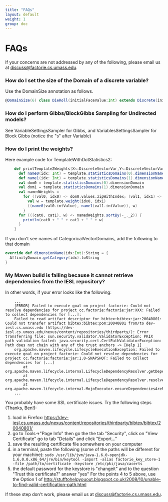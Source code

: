 ```yaml
---
title: "FAQs"
layout: default
weight: 1
group: doc
---
```


FAQs
===

If your concerns are not addressed by any of the following, please email us at discuss@factorie.cs.umass.edu.

### How do I set the size of the Domain of a discrete variable?

Use the DomainSize annotation as follows.

```scala
@DomainSize(6) class DieRoll(initialFaceValue:Int) extends Discrete(initialFaceValue)
```

### How do I perform Gibbs/BlockGibbs Sampling for Undirected models?

See VariableSettingsSampler for Gibbs, and VariablesSettingsSampler for Block Gibbs (notice the "s" after Variable)

### How do I print the weights?

Here example code for TemplateWithDotStatistics2:

```scala
    def printTemplate2Weights[X<:DiscreteVectorVar,Y<:DiscreteVectorVar](template:TemplateWithDotStatistics2[X,Y]) {
      def name0(idx: Int) = template.statisticsDomains(0).dimensionName(idx)
      def name1(idx: Int) = template.statisticsDomains(1).dimensionName(idx)
      val dom0 = template.statisticsDomains(0).dimensionDomain
      val dom1 = template.statisticsDomains(1).dimensionDomain
      val namedWeights =
        for ((val0, idx0) <- dom0.values.zipWithIndex; (val1, idx1) <- dom1.values.zipWithIndex) yield {
          val w = template.weight(idx0, idx1)
          ((name0(val0.intValue), name1(val1.intValue)), w)
        }
      for (((cat0, cat1), w) <- namedWeights.sortBy(-_._2)) {
        println(cat0 + " " + cat1 + " " + w)
      }
    }
```

If you don't see names of CategoricalVectorDomains, add the following to that domain

```scala
override def dimensionName(idx:Int):String = {
  AffinityDomain.getCategory(idx).toString
}
```

### My Maven build is failing because it cannot retrieve dependencies from the IESL repository?

In other words, if your error looks like the following:

```
    ...
    [ERROR] Failed to execute goal on project factorie: Could not resolve dependencies for project cc.factorie:factorie:jar:XXX: Failed to collect dependencies for [...]:
    Failed to read artifact descriptor for bibtex:bibtex:jar:20040801: Could not transfer artifact bibtex:bibtex:pom:20040801 from/to dev-iesl.cs.umass.edu (https://dev-iesl.cs.umass.edu/nexus/content/repositories/thirdparty/): Error transferring file: sun.security.validator.ValidatorException: PKIX path validation failed: java.security.cert.CertPathValidatorException: Path does not chain with any of the trust anchors -> [Help 1]
    org.apache.maven.lifecycle.LifecycleExecutionException: Failed to execute goal on project factorie: Could not resolve dependencies for project cc.factorie:factorie:jar:1.0-SNAPSHOT: Failed to collect dependencies for [...]
        at org.apache.maven.lifecycle.internal.LifecycleDependencyResolver.getDependencies(LifecycleDependencyResolver.java:196)
        at org.apache.maven.lifecycle.internal.LifecycleDependencyResolver.resolveProjectDependencies(LifecycleDependencyResolver.java:108)
        at org.apache.maven.lifecycle.internal.MojoExecutor.ensureDependenciesAreResolved(MojoExecutor.java:258)
    ...
```

You probably have some SSL certificate issues. Try the following steps (Thanks, Ben!):

1. load in Firefox: https://dev-iesl.cs.umass.edu/nexus/content/repositories/thirdparty/bibtex/bibtex/20040801/
2. go to Tools->"Page Info" then go the the tab "Security", click on "View Certificate" go to tab "Details" and click "Export..."
3. save the resulting certificate file somewhere on your computer
4. in a terminal, paste the following (some of the paths will be different for your machine):
`
sudo /usr/lib/jvm/java-1.6.0-openjdk-1.6.0.0.x86_64/jre/bin/keytool -import -alias factorie_key_store-1 -file /path/to/certificate -keystore /etc/pki/java/cacerts
`
5. the default password for the keystore is "changeit" and to the question "Trust this certificate?" answer "yes"
For the points 4 to 5 above, use the Option 1 of http://stufftohelpyouout.blogspot.co.uk/2008/10/unable-to-find-valid-certification-path.html
 
If these step don't work, please email us at discuss@factorie.cs.umass.edu.

